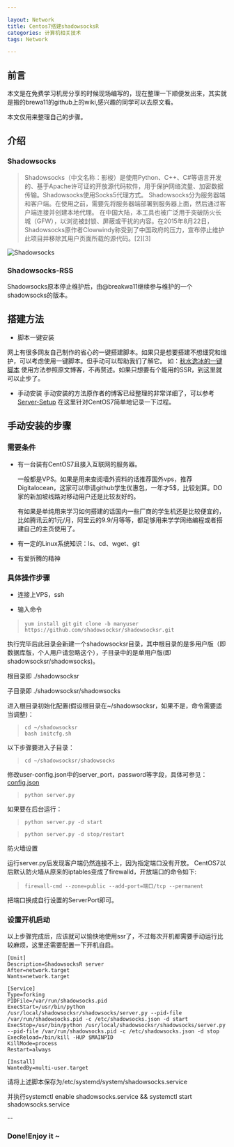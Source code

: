 ```yaml
---

layout: Network
title: Centos7搭建shadowsocksR
categories: 计算机相关技术
tags: Network

---
```


## 前言
本文是在免费学习机房分享的时候现场编写的，现在整理一下顺便发出来，其实就是搬的brewa11的github上的wiki,感兴趣的同学可以去原文看。

本文仅用来整理自己的步骤。

## 介绍

### Shadowsocks

>Shadowsocks（中文名称：影梭）是使用Python、C++、C#等语言开发的、基于Apache许可证的开放源代码软件，用于保护网络流量、加密数据传输。Shadowsocks使用Socks5代理方式。
Shadowsocks分为服务器端和客户端。在使用之前，需要先将服务器端部署到服务器上面，然后通过客户端连接并创建本地代理。
在中国大陆，本工具也被广泛用于突破防火长城（GFW），以浏览被封锁、屏蔽或干扰的内容。在2015年8月22日，Shadowsocks原作者Clowwindy称受到了中国政府的压力，宣布停止维护此项目并移除其用户页面所载的源代码。[2][3]

![Shadowsocks](https://upload.wikimedia.org/wikipedia/commons/8/8d/Shadowsocks_logo.png)

### Shadowsocks-RSS

Shadowsocks原本停止维护后，由@breakwa11继续参与维护的一个shadowsocks的版本。

## 搭建方法

 - 脚本一键安装

网上有很多网友自己制作的省心的一键搭建脚本。如果只是想要搭建不想细究和维护，可以考虑使用一键脚本。但手动可以帮助我们了解它。
如：[秋水逸冰的一键脚本](https://shadowsocks.be/9.html)
使用方法参照原文博客，不再赘述。如果只想要有个能用的SSR，到这里就可以止步了。

 - 手动安装
手动安装的方法原作者的博客已经整理的非常详细了，可以参考
[Server-Setup](https://github.com/breakwa11/shadowsocks-rss/wiki/Server-Setup)
在这里针对CentOS7简单地记录一下过程。

## 手动安装的步骤

### 需要条件

 - 有一台装有CentOS7且接入互联网的服务器。

	一般都是VPS。如果是用来查阅墙外资料的话推荐国外vps，推荐Digitalocean，这家可以申请github学生优惠包，一年才5$，比较划算。DO家的新加坡线路对移动用户还是比较友好的。
	
	有如果是单纯用来学习如何搭建的话国内一些厂商的学生机还是比较便宜的，比如腾讯云的1元/月，阿里云的9.9/月等等，都足够用来学学网络编程或者搭建自己的主页使用了。

 -  有一定的Linux系统知识：ls、cd、wget、git
 - 有爱折腾的精神
 
### 具体操作步骤
- 连接上VPS，ssh

- 输入命令
> ` yum install git
   ` 
> ` git clone -b manyuser https://github.com/shadowsocksr/shadowsocksr.git
   ` 

执行完毕后此目录会新建一个shadowsocksr目录，其中根目录的是多用户版（即数据库版，个人用户请忽略这个），子目录中的是单用户版(即shadowsocksr/shadowsocks)。

根目录即 ./shadowsocksr

子目录即 ./shadowsocksr/shadowsocks

进入根目录初始化配置(假设根目录在~/shadowsocksr，如果不是，命令需要适当调整)：

> ` cd ~/shadowsocksr
   ` 	
> `bash initcfg.sh
	`

以下步骤要进入子目录：

> `cd ~/shadowsocksr/shadowsocks
	`

修改user-config.json中的server_port，password等字段，具体可参见：
[config.json](https://github.com/breakwa11/shadowsocks-rss/wiki/config.json)

> `python server.py
`

如果要在后台运行：
>`python server.py -d start
`

>`python server.py -d stop/restart
`

防火墙设置

运行server.py后发现客户端仍然连接不上，因为指定端口没有开放。
CentOS7以后默认防火墙从原来的iptables变成了firewalld，开放端口的命令如下:

> `firewall-cmd --zone=public --add-port=端口/tcp --permanent
`

把端口换成自行设置的ServerPort即可。

### 设置开机启动

以上步骤完成后，应该就可以愉快地使用ssr了，不过每次开机都需要手动运行比较麻烦，这里还需要配置一下开机自启。

```
[Unit]
Description=ShadowsocksR server
After=network.target
Wants=network.target

[Service]
Type=forking
PIDFile=/var/run/shadowsocks.pid
ExecStart=/usr/bin/python /usr/local/shadowsocksr/shadowsocks/server.py --pid-file /var/run/shadowsocks.pid -c /etc/shadowsocks.json -d start
ExecStop=/usr/bin/python /usr/local/shadowsocksr/shadowsocks/server.py --pid-file /var/run/shadowsocks.pid -c /etc/shadowsocks.json -d stop
ExecReload=/bin/kill -HUP $MAINPID
KillMode=process
Restart=always

[Install]
WantedBy=multi-user.target

```

请将上述脚本保存为/etc/systemd/system/shadowsocks.service


并执行systemctl enable shadowsocks.service && systemctl start shadowsocks.service

--

### Done!Enjoy it ~